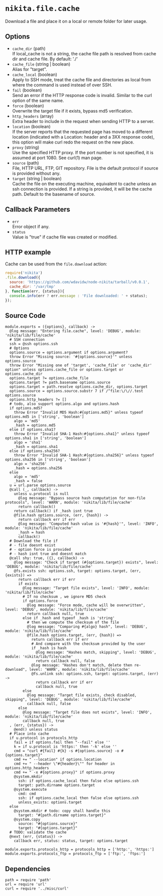 
# `nikita.file.cache`

Download a file and place it on a local or remote folder for later usage.

## Options

* `cache_dir` (path)    
  If local_cache is not a string, the cache file path is resolved from cache dir and cache file.
  By default: './'    
* `cache_file` (string | boolean)   
  Alias for "target".   
* `cache_local` (boolean)   
  Apply to SSH mode, treat the cache file and directories as local from where
  the command is used instead of over SSH.   
* `fail` (boolean)   
  Send an error if the HTTP response code is invalid. Similar to the curl
  option of the same name.   
* `force` (boolean)   
  Overwrite the target file if it exists, bypass md5 verification.   
* `http_headers` (array)   
  Extra header  to include in the request when sending HTTP to a server.   
* `location` (boolean)   
  If the server reports that the requested page has moved to a different
  location (indicated with a Location: header and a 3XX response code), this
  option will make curl redo the request on the new place.   
* `proxy` (string)   
  Use the specified HTTP proxy. If the port number is not specified, it is
  assumed at port 1080. See curl(1) man page.   
* `source` (path)   
  File, HTTP URL, FTP, GIT repository. File is the default protocol if source
  is provided without any.   
* `target` (string | boolean)   
  Cache the file on the executing machine, equivalent to cache unless an ssh
  connection is provided. If a string is provided, it will be the cache path.
  Default to the basename of source.   

## Callback Parameters

* `err`   
  Error object if any.   
* `status`   
  Value is "true" if cache file was created or modified.   

## HTTP example

Cache can be used from the `file.download` action:

```js
require('nikita')
.file.download({
  source: 'https://github.com/wdavidw/node-nikita/tarball/v0.0.1',
  cache_dir: '/var/tmp'
}, function(err, {status}){
  console.info(err ? err.message : 'File downloaded: ' + status);
});
```

## Source Code

    module.exports = ({options}, callback) ->
      @log message: "Entering file.cache", level: 'DEBUG', module: 'nikita/lib/file/cache'
      # SSH connection
      ssh = @ssh options.ssh
      # Options
      options.source = options.argument if options.argument?
      throw Error "Missing source: '#{options.source}'" unless options.source
      throw Error "Missing one of 'target', 'cache_file' or 'cache_dir' option" unless options.cache_file or options.target or options.cache_dir
      options.target ?= options.cache_file
      options.target ?= path.basename options.source
      options.target = path.resolve options.cache_dir, options.target
      options.source = options.source.substr 7 if /^file:\/\//.test options.source
      options.http_headers ?= []
      # todo, also support options.algo and options.hash
      if options.md5?
        throw Error "Invalid MD5 Hash:#{options.md5}" unless typeof options.md5 in ['string', 'boolean']
        algo = 'md5'
        _hash = options.md5
      else if options.sha1?
        throw Error "Invalid SHA-1 Hash:#{options.sha1}" unless typeof options.sha1 in ['string', 'boolean']
        algo = 'sha1'
        _hash = options.sha1
      else if options.sha256?
        throw Error "Invalid SHA-1 Hash:#{options.sha256}" unless typeof options.sha256 in ['string', 'boolean']
        algo = 'sha256'
        _hash = options.sha256
      else
        algo = 'md5'
        _hash = false
      u = url.parse options.source
      @call (_, callback) ->
        unless u.protocol is null
          @log message: "Bypass source hash computation for non-file protocols", level: 'WARN', module: 'nikita/lib/file/cache'
          return callback()
        return callback() if _hash isnt true
        @file.hash options.source, (err, {hash}) ->
          return callback err if err
          @log message: "Computed hash value is '#{hash}'", level: 'INFO', module: 'nikita/lib/file/cache'
          _hash = hash
          callback()
      # Download the file if
      # - file doesnt exist
      # - option force is provided
      # - hash isnt true and doesnt match
      @call shy: true, ({}, callback) ->
        @log message: "Check if target (#{options.target}) exists", level: 'DEBUG', module: 'nikita/lib/file/cache'
        @fs.exists ssh: options.ssh, target: options.target, (err, {exists}) =>
          return callback err if err
          if exists
            @log message: "Target file exists", level: 'INFO', module: 'nikita/lib/file/cache'
            # If no checksum , we ignore MD5 check
            if options.force
              @log message: "Force mode, cache will be overwritten", level: 'DEBUG', module: 'nikita/lib/file/cache'
              return callback null, true
            else if _hash and typeof _hash is 'string'
              # then we compute the checksum of the file
              @log message: "Comparing #{algo} hash", level: 'DEBUG', module: 'nikita/lib/file/cache'
              @file.hash options.target, (err, {hash}) =>
                return callback err if err
                # And compare with the checksum provided by the user
                if _hash is hash
                  @log message: "Hashes match, skipping", level: 'DEBUG', module: 'nikita/lib/file/cache'
                  return callback null, false
                @log message: "Hashes don't match, delete then re-download", level: 'WARN', module: 'nikita/lib/file/cache'
                @fs.unlink ssh: options.ssh, target: options.target, (err) ->
                  return callback err if err
                  callback null, true
            else
              @log message: "Target file exists, check disabled, skipping", level: 'DEBUG', module: 'nikita/lib/file/cache'
              callback null, false
          else
            @log message: "Target file does not exists", level: 'INFO', module: 'nikita/lib/file/cache'
            callback null, true
      , (err, {status}) ->
        @end() unless status
      # Place into cache
      if u.protocol in protocols_http
        fail = if options.fail then "--fail" else ''
        k = if u.protocol is 'https:' then '-k' else ''
        cmd = "curl #{fail} #{k} -s #{options.source} -o #{options.target}"
        cmd += " --location" if options.location
        cmd += " --header \"#{header}\"" for header in options.http_headers
        cmd += " -x #{options.proxy}" if options.proxy
        @system.mkdir
          ssh: if options.cache_local then false else options.ssh
          target: path.dirname options.target
        @system.execute
          cmd: cmd
          ssh: if options.cache_local then false else options.ssh
          unless_exists: options.target
      else
        @system.mkdir # todo: copy shall handle this
          target: "#{path.dirname options.target}"
        @system.copy
          source: "#{options.source}"
          target: "#{options.target}"
      # TODO: validate the cache
      @next (err, {status}) ->
        callback err, status: status, target: options.target

    module.exports.protocols_http = protocols_http = ['http:', 'https:']
    module.exports.protocols_ftp = protocols_ftp = ['ftp:', 'ftps:']

## Dependencies

    path = require 'path'
    url = require 'url'
    curl = require '../misc/curl'
